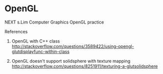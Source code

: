 # OpenGL
NEXT s.Lim Computer Graphics OpenGL practice
    
References  

1. OpenGL with C++ class  
http://stackoverflow.com/questions/3589422/using-opengl-glutdisplayfunc-within-class

2. OpenGL doesn't support solidsphere with texture mapping   
http://stackoverflow.com/questions/8251911/texturing-a-glutsolidsphere  
